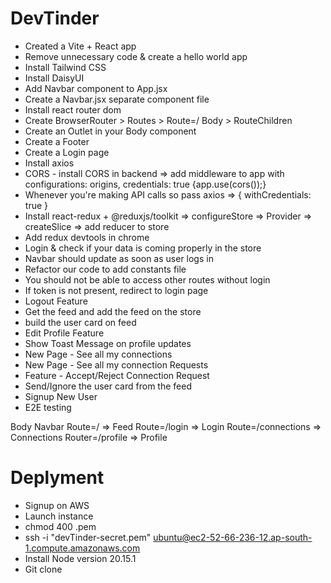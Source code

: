 # DevTinder

- Created a Vite + React app
- Remove unnecessary code & create a hello world app
- Install Tailwind CSS
- Install DaisyUI
- Add Navbar component to App.jsx
- Create a Navbar.jsx separate component file
- Install react router dom
- Create BrowserRouter > Routes > Route=/ Body > RouteChildren
- Create an Outlet in your Body component
- Create a Footer
- Create a Login page
- Install axios
- CORS - install CORS in backend => add middleware to app with configurations: origins, credentials: true {app.use(cors());}
- Whenever you're making API calls so pass axios => { withCredentials: true }
- Install react-redux + @reduxjs/toolkit => configureStore => Provider => createSlice => add reducer to store
- Add redux devtools in chrome
- Login & check if your data is coming properly in the store
- Navbar should update as soon as user logs in
- Refactor our code to add constants file
- You should not be able to access other routes without login 
- If token is not present, redirect to login page
- Logout Feature
- Get the feed and add the feed on the store
- build the user card on feed
- Edit Profile Feature
- Show Toast Message on profile updates
- New Page - See all my connections
- New Page - See all my connection Requests
- Feature - Accept/Reject Connection Request
- Send/Ignore the user card from the feed
- Signup New User
- E2E testing

Body 
    Navbar
    Route=/ => Feed
    Route=/login => Login
    Route=/connections => Connections
    Router=/profile => Profile

# Deplyment

- Signup on AWS
- Launch instance
- chmod 400 <secret-key-file-name>.pem
- ssh -i "devTinder-secret.pem" ubuntu@ec2-52-66-236-12.ap-south-1.compute.amazonaws.com
- Install Node version 20.15.1
- Git clone
